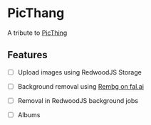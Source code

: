 # PicThang

A tribute to [PicThing](https://pic.ping.gg/login)

## Features

- [ ] Upload images using RedwoodJS Storage
- [ ] Background removal using [Rembg on fal.ai](https://fal.ai/models/fal-ai/imageutils/rembg)
- [ ] Removal in RedwoodJS background jobs
- [ ] Albums

